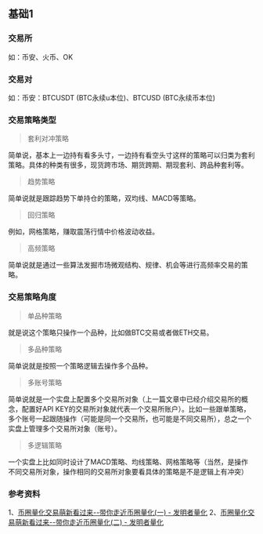## 基础1

### 交易所

如：币安、火币、OK

### 交易对

如：币安：BTCUSDT (BTC永续u本位)、BTCUSD (BTC永续币本位)

### 交易策略类型

> 套利对冲策略

简单说，基本上一边持有看多头寸，一边持有看空头寸这样的策略可以归类为套利策略。具体的种类有很多，现货跨市场、期货跨期、期现套利、跨品种套利等。


> 趋势策略

简单说就是跟踪趋势下单持仓的策略，双均线、MACD等策略。

> 回归策略

例如，网格策略，赚取震荡行情中价格波动收益。

> 高频策略

简单说就是通过一些算法发掘市场微观结构、规律、机会等进行高频率交易的策略。

### 交易策略角度

> 单品种策略

就是说这个策略只操作一个品种，比如做BTC交易或者做ETH交易。

> 多品种策略

简单说就是按照一个策略逻辑去操作多个品种。
 
>多账号策略

简单说就是一个实盘上配置多个交易所对象（上一篇文章中已经介绍交易所的概念，配置好API KEY的交易所对象就代表一个交易所账户）。比如一些跟单策略，多个账号一起跟随操作（可能是同一个交易所，也可能是不同交易所），总之一个实盘上管理多个交易所对象（账号）。

> 多逻辑策略

一个实盘上比如同时设计了MACD策略、均线策略、网格策略等（当然，是操作不同交易所对象，操作相同的交易所对象要看具体的策略是不是逻辑上有冲突）


### 参考资料

1、[币圈量化交易萌新看过来--带你走近币圈量化(一) - 发明者量化](https://www.fmz.com/digest-topic/6857)
2、[币圈量化交易萌新看过来--带你走近币圈量化(二) - 发明者量化](https://www.fmz.com/digest-topic/6909)